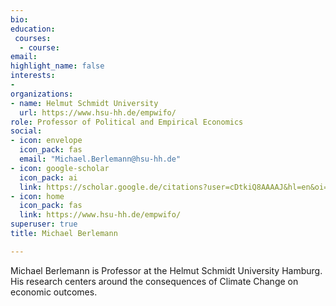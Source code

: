 ```yaml
---
bio:  
education:
 courses:
  - course: 
email: 
highlight_name: false
interests:
- 
organizations:
- name: Helmut Schmidt University
  url: https://www.hsu-hh.de/empwifo/
role: Professor of Political and Empirical Economics
social:
- icon: envelope
  icon_pack: fas
  email: "Michael.Berlemann@hsu-hh.de"
- icon: google-scholar
  icon_pack: ai
  link: https://scholar.google.de/citations?user=cDtkiQ8AAAAJ&hl=en&oi=ao
- icon: home
  icon_pack: fas
  link: https://www.hsu-hh.de/empwifo/
superuser: true
title: Michael Berlemann

---
```


Michael Berlemann is Professor at the Helmut Schmidt University Hamburg. His research centers around the consequences of Climate Change on economic outcomes.



